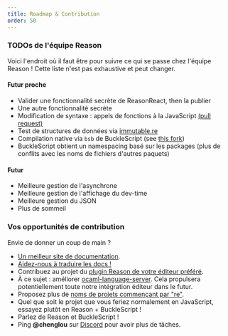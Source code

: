 ```yaml
---
title: Roadmap & Contribution
order: 50
---
```


### TODOs de l'équipe Reason

Voici l'endroit où il faut être pour suivre ce qui se passe chez l'équipe Reason ! Cette liste n'est pas exhaustive et peut changer.

#### Futur proche

- Valider une fonctionnalité secrète de ReasonReact, then la publier
- Une autre fonctionnalité secrète
- Modification de syntaxe : appels de fonctions à la JavaScript [(pull request)](https://github.com/facebook/reason/pull/1299)
- Test de structures de données via [immutable.re](https://github.com/facebookincubator/immutable-re)
- Compilation native via `bsb` de BuckleScript (see [this fork](https://github.com/bsansouci/bsb-native))
- BuckleScript obtient un namespacing basé sur les packages (plus de conflits avec les noms de fichiers d'autres paquets)

#### Futur

- Meilleure gestion de l'asynchrone
- Meilleure gestion de l'affichage du dev-time
- Meilleure gestion du JSON
- Plus de sommeil

### Vos opportunités de contribution

Envie de donner un coup de main ?

- [Un meilleur site de documentation](https://github.com/reasonml/reasonml.github.io/issues).
- [Aidez-nous à traduire les docs !](https://github.com/reasonml/reasonml.github.io/issues/3)
- Contribuez au projet du [plugin Reason de votre éditeur préféré](/guide/editor-tools/editors-plugins#officially-supported-editors).
- À ce sujet : améliorer [ocaml-language-server](https://github.com/freebroccolo/ocaml-language-server). Cela propulsera potentiellement toute notre intégration éditeur dans le futur.
- Proposez plus de [noms de projets commençant par "re"](https://github.com/reasonml/ideas-for-project-names-starting-with-re).
- Quel que soit le projet que vous feriez normalement en JavaScript, essayez plutôt en Reason + BuckleScript !
- Parlez de Reason et BuckleScript !
- Ping **@chenglou** sur [Discord](https://discord.gg/reasonml) pour avoir plus de tâches.
